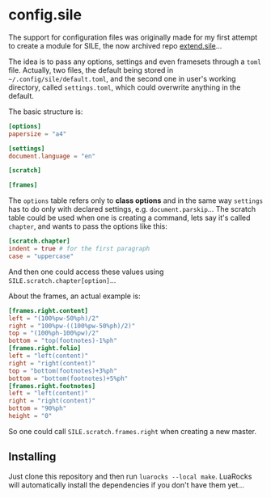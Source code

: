 # config.sile

The support for configuration files was originally made for my first attempt to create a module for SILE, the now archived repo [extend.sile](https://github.com/jodros/extend.sile)...


The idea is to pass any options, settings and even framesets through a `toml` file. Actually, two files, the default being stored in `~/.config/sile/default.toml`, and the second one in user's working directory, called `settings.toml`, which could overwrite anything in the default.

The basic structure is:

```toml
[options]
papersize = "a4"

[settings]
document.language = "en"

[scratch]

[frames]

```

The `options` table refers only to **class options** and in the same way `settings` has to do only with declared settings, e.g. `document.parskip`... The scratch table could be used when one is creating a command, lets say it's called `chapter`, and wants to pass the options like this:

```toml
[scratch.chapter]
indent = true # for the first paragraph
case = "uppercase"
```

And then one could access these values using `SILE.scratch.chapter[option]`...

About the frames, an actual example is:

```toml
[frames.right.content]
left = "(100%pw-50%ph)/2"
right = "100%pw-((100%pw-50%ph)/2)"
top = "(100%ph-100%pw)/2"
bottom = "top(footnotes)-1%ph"
[frames.right.folio]
left = "left(content)"
right = "right(content)"
top = "bottom(footnotes)+3%ph"
bottom = "bottom(footnotes)+5%ph"
[frames.right.footnotes]
left = "left(content)"
right = "right(content)"
bottom = "90%ph"
height = "0"
```

So one could call `SILE.scratch.frames.right` when creating a new master.

## Installing

Just clone this repository and then run `luarocks --local make`. LuaRocks will automatically install the dependencies if you don't have them yet...

